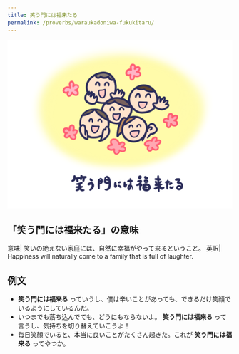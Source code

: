 ```yaml
---
title: 笑う門には福来たる
permalink: /proverbs/waraukadoniwa-fukukitaru/
---
```


![](/assets/images/proverbs/waraukadoniwafukukitaru-1024x768.png)

## 「笑う門には福来たる」の意味

意味| 笑いの絶えない家庭には、自然に幸福がやって来るということ。
英訳| Happiness will naturally come to a family that is full of laughter.

## 例文
*  **笑う門には福来る** っていうし、僕は辛いことがあっても、できるだけ笑顔でいるようにしているんだ。
* いつまでも落ち込んでても、どうにもならないよ。 **笑う門には福来る** って言うし、気持ちを切り替えていこうよ！
* 毎日笑顔でいると、本当に良いことがたくさん起きた。これが **笑う門には福来る** ってやつか。
